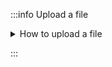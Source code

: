 :::info Upload a file

<details>
    <summary>
    How to upload a file
    </summary>
    <div>

In this view, it is possible to upload one or more spectra of a target sample by drag/drop either a JCAMP-DX or a text file. An individual spectrum can be visualized and analyzed by clicking on its name in the "List of files". Several spectra can also be compared. The information about the chosen sample can be found in the colored window on the right.


## Upload spectrum

You can upload a spectrum in 3 different ways:
- by dragging your files and then dropping them in the designated zone.
- by clicking on the upload zone and selecting the files to upload.
- by copying the spectrum into the clipboard and then pasting it using CTRL+V (or ⌘+V on MacOS).

![add dragdrop](dragdrop.gif)


**The format of the file to be uploaded should be JCAMP-DX (extension .dx or .jdx), this is the usual format used on most IR spectrophotometers.**


</div>

</details>


:::